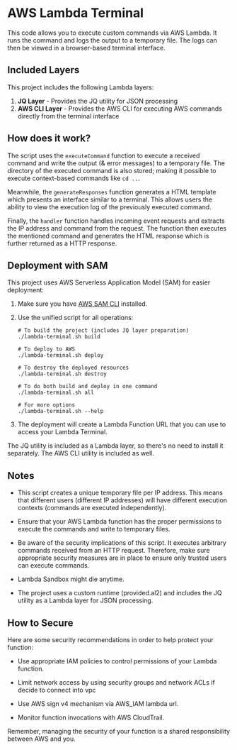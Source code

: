 # AWS Lambda Terminal

This code allows you to execute custom commands via AWS Lambda. It runs the command and logs the output to a temporary file. The logs can then be viewed in a browser-based terminal interface.

## Included Layers

This project includes the following Lambda layers:

1. **JQ Layer** - Provides the JQ utility for JSON processing
2. **AWS CLI Layer** - Provides the AWS CLI for executing AWS commands directly from the terminal interface


## How does it work?

The script uses the `executeCommand` function to execute a received command and write the output (& error messages) to a temporary file. The directory of the executed command is also stored; making it possible to execute context-based commands like `cd ..`.

Meanwhile, the `generateResponses` function generates a HTML template which presents an interface similar to a terminal. This allows users the ability to view the execution log of the previously executed command.

Finally, the `handler` function handles incoming event requests and extracts the IP address and command from the request. The function then executes the mentioned command and generates the HTML response which is further returned as a HTTP response.


## Deployment with SAM

This project uses AWS Serverless Application Model (SAM) for easier deployment:

1. Make sure you have [AWS SAM CLI](https://docs.aws.amazon.com/serverless-application-model/latest/developerguide/serverless-sam-cli-install.html) installed.

2. Use the unified script for all operations:

   ```
   # To build the project (includes JQ layer preparation)
   ./lambda-terminal.sh build
   
   # To deploy to AWS
   ./lambda-terminal.sh deploy
   
   # To destroy the deployed resources
   ./lambda-terminal.sh destroy
   
   # To do both build and deploy in one command
   ./lambda-terminal.sh all
   
   # For more options
   ./lambda-terminal.sh --help
   ```

3. The deployment will create a Lambda Function URL that you can use to access your Lambda Terminal.

The JQ utility is included as a Lambda layer, so there's no need to install it separately.
The AWS CLI utility is included as well.


## Notes

- This script creates a unique temporary file per IP address. This means that different users (different IP addresses) will have different execution contexts (commands are executed independently).

- Ensure that your AWS Lambda function has the proper permissions to execute the commands and write to temporary files. 

- Be aware of the security implications of this script. It executes arbitrary commands received from an HTTP request. Therefore, make sure appropriate security measures are in place to ensure only trusted users can execute commands.

- Lambda Sandbox might die anytime.

- The project uses a custom runtime (provided.al2) and includes the JQ utility as a Lambda layer for JSON processing.


## How to Secure

Here are some security recommendations in order to help protect your function:

- Use appropriate IAM policies to control permissions of your Lambda function.

- Limit network access by using security groups and network ACLs if decide to connect into vpc

- Use AWS sign v4 mechanism via AWS_IAM lambda url.

- Monitor function invocations with AWS CloudTrail.
  
Remember, managing the security of your function is a shared responsibility between AWS and you.

